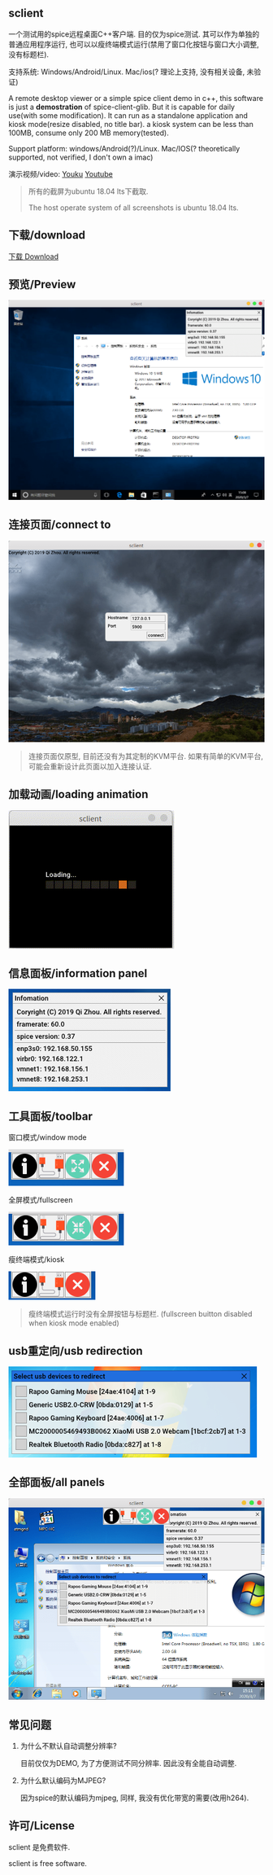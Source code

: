 ## sclient
一个测试用的spice远程桌面C++客户端. 目的仅为spice测试. 其可以作为单独的普通应用程序运行, 也可以以瘦终端模式运行(禁用了窗口化按钮与窗口大小调整, 没有标题栏).

支持系统: Windows/Android/Linux. Mac/ios(? 理论上支持, 没有相关设备, 未验证)

A remote desktop viewer or a simple spice client demo in c++, this software is just a **demostration** of spice-client-glib. But it is capable for daily use(with some modification). It can run as a standalone application and kiosk mode(resize disabled, no title bar). a kiosk system can be less than 100MB, consume only 200 MB memory(tested).

Support platform: windows/Android(?)/Linux. Mac/IOS(? theoretically supported, not verified, I don't own a imac)

演示视频/video:  [Youku](https://v.youku.com/v_show/id_XNDU3ODUyMTAyMA)    [Youtube](https://youtu.be/a6ufW99PD9o)

> 所有的截屏为ubuntu 18.04 lts下截取.
>
> The host operate system of all screenshots is ubuntu 18.04 lts.

## 下载/download

[下载 Download](https://github.com/atmgnd/debut/releases)

## 预览/Preview

<img src="./screenshot/win10.png" alt="win10" style="zoom:78%;" />

## 连接页面/connect to

<img src="./screenshot/connect.png" alt="connect" style="zoom:100%;" />

> 连接页面仅原型, 目前还没有为其定制的KVM平台. 如果有简单的KVM平台, 可能会重新设计此页面以加入连接认证.

## 加载动画/loading animation

![loading](./screenshot/loading.gif)

## 信息面板/information panel
![information](./screenshot/information.png)

## 工具面板/toolbar

窗口模式/window mode

![window toolbar](./screenshot/toolbar.png)

全屏模式/fullscreen

![fullscreen toolbar](./screenshot/toolbar2.png)

瘦终端模式/kiosk

![kiosk toolbar](./screenshot/toolbar3.png)

> 瘦终端模式运行时没有全屏按钮与标题栏. (fullscreen buitton disabled when kiosk mode enabled)

## usb重定向/usb redirection

![usbredir](./screenshot/usbredir.png)

## 全部面板/all panels

![all panel](./screenshot/all_panel.png)

## 常见问题

1. 为什么不默认自动调整分辨率?

   目前仅仅为DEMO, 为了方便测试不同分辨率. 因此没有全能自动调整.

2. 为什么默认编码为MJPEG?

   因为spice的默认编码为mjpeg, 同样, 我没有优化带宽的需要(改用h264).
## 许可/License

sclient 是免费软件.

sclient is free software.